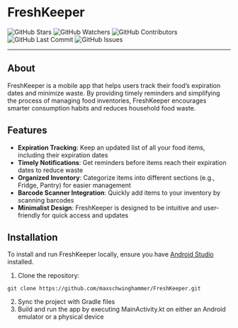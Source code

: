 # FreshKeeper

![GitHub Stars](https://img.shields.io/github/stars/maxschwinghammer/FreshKeeper?style=social)
![GitHub Watchers](https://img.shields.io/github/watchers/maxschwinghammer/FreshKeeper?style=social)
![GitHub Contributors](https://img.shields.io/github/contributors/maxschwinghammer/FreshKeeper)
![GitHub Last Commit](https://img.shields.io/github/last-commit/maxschwinghammer/FreshKeeper)
![GitHub Issues](https://img.shields.io/github/issues/maxschwinghammer/FreshKeeper)

---

## About
FreshKeeper is a mobile app that helps users track their food’s expiration dates and minimize waste. By providing timely reminders and simplifying the process of managing food inventories, FreshKeeper encourages smarter consumption habits and reduces household food waste.

## Features
- **Expiration Tracking**: Keep an updated list of all your food items, including their expiration dates
- **Timely Notifications**: Get reminders before items reach their expiration dates to reduce waste
- **Organized Inventory**: Categorize items into different sections (e.g., Fridge, Pantry) for easier management
- **Barcode Scanner Integration**: Quickly add items to your inventory by scanning barcodes
- **Minimalist Design**: FreshKeeper is designed to be intuitive and user-friendly for quick access and updates

## Installation
To install and run FreshKeeper locally, ensure you have [Android Studio](https://developer.android.com/studio) installed. 

1. Clone the repository:
```
git clone https://github.com/maxschwinghammer/FreshKeeper.git
```
2. Sync the project with Gradle files
3. Build and run the app by executing MainActivity.kt on either an Android emulator or a physical device
